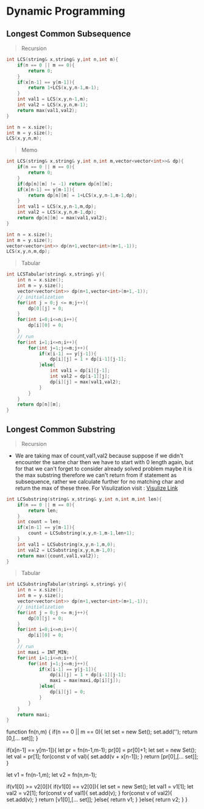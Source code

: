 # Dynamic Programming

## Longest Common Subsequence

> Recursion
```cpp
int LCS(string& x,string& y,int n,int m){
	if(n == 0 || m == 0){
		return 0;
	}
	if(x[n-1] == y[m-1]){
		return 1+LCS(x,y,n-1,m-1);
	}
	int val1 = LCS(x,y,n-1,m);
	int val2 = LCS(x,y,n,m-1);
	return max(val1,val2);
}

int n = x.size();
int m = y.size();
LCS(x,y,n,m);
```

> Memo
```cpp
int LCS(string& x,string& y,int n,int m,vector<vector<int>>& dp){
	if(n == 0 || m == 0){
		return 0;
	}
	if(dp[n][m] != -1) return dp[n][m];
	if(x[n-1] == y[m-1]){
		return dp[n][m] = 1+LCS(x,y,n-1,m-1,dp);
	}
	int val1 = LCS(x,y,n-1,m,dp);
	int val2 = LCS(x,y,n,m-1,dp);
	return dp[n][m] = max(val1,val2);
}

int n = x.size();
int m = y.size();
vector<vector<int>> dp(n+1,vector<int>(m+1,-1));
LCS(x,y,n,m,dp);
```

> Tabular
```cpp
int LCSTabular(string& x,string& y){
	int n = x.size();
	int m = y.size();
	vector<vector<int>> dp(n+1,vector<int>(m+1,-1));
	// initialization
	for(int j = 0;j <= m;j++){
		dp[0][j] = 0;
	}
	for(int i=0;i<=n;i++){
		dp[i][0] = 0;
	}
	// run
	for(int i=1;i<=n;i++){
		for(int j=1;j<=m;j++){
			if(x[i-1] == y[j-1]){
				dp[i][j] = 1 + dp[i-1][j-1];
			}else{
				int val1 = dp[i][j-1];
				int val2 = dp[i-1][j];
				dp[i][j] = max(val1,val2);
			}
		}
	}
	return dp[n][m];
}
```

## Longest Common Substring

> Recursion
 - We are taking max of count,val1,val2 because suppose if we didn't encounter the same char then we have to start with 0 length again, but for that we can't forget to consider already solved problem maybe it is the max substring therefore we can't return from if statement as subsequence, rather we calculate further for no matching char and return the max of these three.
For Visulization visit : [Visulize Link](https://recursion.vercel.app/)

```cpp
int LCSubstring(string& x,string& y,int n,int m,int len){
	if(n == 0 || m == 0){
		return len;
	}
	int count = len;
	if(x[n-1] == y[m-1]){
		count = LCSubstring(x,y,n-1,m-1,len+1); 
	}
	int val1 = LCSubstring(x,y,n-1,m,0);
	int val2 = LCSubstring(x,y,n,m-1,0);
	return max({count,val1,val2});
}
```
> Tabular
```cpp
int LCSubstringTabular(string& x,string& y){
	int n = x.size();
	int m = y.size();
	vector<vector<int>> dp(n+1,vector<int>(m+1,-1));
	// initialization
	for(int j = 0;j <= m;j++){
		dp[0][j] = 0;
	}
	for(int i=0;i<=n;i++){
		dp[i][0] = 0;
	}
	// run
	int maxi = INT_MIN;
	for(int i=1;i<=n;i++){
		for(int j=1;j<=m;j++){
			if(x[i-1] == y[j-1]){
				dp[i][j] = 1 + dp[i-1][j-1];
				maxi = max(maxi,dp[i][j]);
			}else{
				dp[i][j] = 0;
			}
		}
	}
	return maxi;
}
```

function fn(n,m) {
  if(n == 0 || m == 0){
    let set = new Set();
    set.add('');
    return [0,[... set]];
  }

  if(x[n-1] == y[m-1]){
    let pr = fn(n-1,m-1);
    pr[0] = pr[0]+1;
    let set = new Set();
    let val = pr[1];
    for(const v of val){
      set.add(v + x[n-1]);
    }
    return [pr[0],[... set]];
  }

  let v1 = fn(n-1,m);
  let v2 = fn(n,m-1);

  if(v1[0] >= v2[0]){
    if(v1[0] == v2[0]){
      let set = new Set();
      let val1 = v1[1];
      let val2 = v2[1];
      for(const v of val1){
        set.add(v);
      }
      for(const v of val2){
        set.add(v);
      }
      return [v1[0],[... set]];
    }else{
      return v1;
    }
  }else{
    return v2;
  }
}

